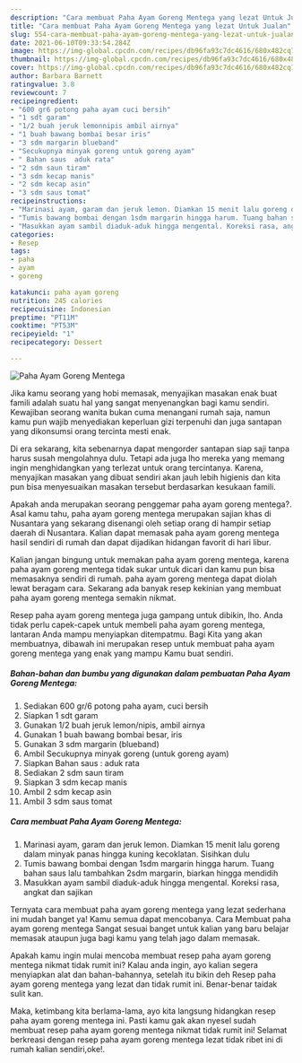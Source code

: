 ```yaml
---
description: "Cara membuat Paha Ayam Goreng Mentega yang lezat Untuk Jualan"
title: "Cara membuat Paha Ayam Goreng Mentega yang lezat Untuk Jualan"
slug: 554-cara-membuat-paha-ayam-goreng-mentega-yang-lezat-untuk-jualan
date: 2021-06-10T09:33:54.284Z
image: https://img-global.cpcdn.com/recipes/db96fa93c7dc4616/680x482cq70/paha-ayam-goreng-mentega-foto-resep-utama.jpg
thumbnail: https://img-global.cpcdn.com/recipes/db96fa93c7dc4616/680x482cq70/paha-ayam-goreng-mentega-foto-resep-utama.jpg
cover: https://img-global.cpcdn.com/recipes/db96fa93c7dc4616/680x482cq70/paha-ayam-goreng-mentega-foto-resep-utama.jpg
author: Barbara Barnett
ratingvalue: 3.8
reviewcount: 7
recipeingredient:
- "600 gr6 potong paha ayam cuci bersih"
- "1 sdt garam"
- "1/2 buah jeruk lemonnipis ambil airnya"
- "1 buah bawang bombai besar iris"
- "3 sdm margarin blueband"
- "Secukupnya minyak goreng untuk goreng ayam"
- " Bahan saus  aduk rata"
- "2 sdm saun tiram"
- "3 sdm kecap manis"
- "2 sdm kecap asin"
- "3 sdm saus tomat"
recipeinstructions:
- "Marinasi ayam, garam dan jeruk lemon. Diamkan 15 menit lalu goreng dalam minyak panas hingga kuning kecoklatan. Sisihkan dulu"
- "Tumis bawang bombai dengan 1sdm margarin hingga harum. Tuang bahan saus lalu tambahkan 2sdm margarin, biarkan hingga mendidih"
- "Masukkan ayam sambil diaduk-aduk hingga mengental. Koreksi rasa, angkat dan sajikan"
categories:
- Resep
tags:
- paha
- ayam
- goreng

katakunci: paha ayam goreng 
nutrition: 245 calories
recipecuisine: Indonesian
preptime: "PT11M"
cooktime: "PT53M"
recipeyield: "1"
recipecategory: Dessert

---
```



![Paha Ayam Goreng Mentega](https://img-global.cpcdn.com/recipes/db96fa93c7dc4616/680x482cq70/paha-ayam-goreng-mentega-foto-resep-utama.jpg)

Jika kamu seorang yang hobi memasak, menyajikan masakan enak buat famili adalah suatu hal yang sangat menyenangkan bagi kamu sendiri. Kewajiban seorang  wanita bukan cuma menangani rumah saja, namun kamu pun wajib menyediakan keperluan gizi terpenuhi dan juga santapan yang dikonsumsi orang tercinta mesti enak.

Di era  sekarang, kita sebenarnya dapat mengorder santapan siap saji tanpa harus susah mengolahnya dulu. Tetapi ada juga lho mereka yang memang ingin menghidangkan yang terlezat untuk orang tercintanya. Karena, menyajikan masakan yang dibuat sendiri akan jauh lebih higienis dan kita pun bisa menyesuaikan masakan tersebut berdasarkan kesukaan famili. 



Apakah anda merupakan seorang penggemar paha ayam goreng mentega?. Asal kamu tahu, paha ayam goreng mentega merupakan sajian khas di Nusantara yang sekarang disenangi oleh setiap orang di hampir setiap daerah di Nusantara. Kalian dapat memasak paha ayam goreng mentega hasil sendiri di rumah dan dapat dijadikan hidangan favorit di hari libur.

Kalian jangan bingung untuk memakan paha ayam goreng mentega, karena paha ayam goreng mentega tidak sukar untuk dicari dan kamu pun bisa memasaknya sendiri di rumah. paha ayam goreng mentega dapat diolah lewat beragam cara. Sekarang ada banyak resep kekinian yang membuat paha ayam goreng mentega semakin nikmat.

Resep paha ayam goreng mentega juga gampang untuk dibikin, lho. Anda tidak perlu capek-capek untuk membeli paha ayam goreng mentega, lantaran Anda mampu menyiapkan ditempatmu. Bagi Kita yang akan membuatnya, dibawah ini merupakan resep untuk membuat paha ayam goreng mentega yang enak yang mampu Kamu buat sendiri.

<!--inarticleads1-->

##### Bahan-bahan dan bumbu yang digunakan dalam pembuatan Paha Ayam Goreng Mentega:

1. Sediakan 600 gr/6 potong paha ayam, cuci bersih
1. Siapkan 1 sdt garam
1. Gunakan 1/2 buah jeruk lemon/nipis, ambil airnya
1. Gunakan 1 buah bawang bombai besar, iris
1. Gunakan 3 sdm margarin (blueband)
1. Ambil Secukupnya minyak goreng (untuk goreng ayam)
1. Siapkan  Bahan saus : aduk rata
1. Sediakan 2 sdm saun tiram
1. Siapkan 3 sdm kecap manis
1. Ambil 2 sdm kecap asin
1. Ambil 3 sdm saus tomat




<!--inarticleads2-->

##### Cara membuat Paha Ayam Goreng Mentega:

1. Marinasi ayam, garam dan jeruk lemon. Diamkan 15 menit lalu goreng dalam minyak panas hingga kuning kecoklatan. Sisihkan dulu
1. Tumis bawang bombai dengan 1sdm margarin hingga harum. Tuang bahan saus lalu tambahkan 2sdm margarin, biarkan hingga mendidih
1. Masukkan ayam sambil diaduk-aduk hingga mengental. Koreksi rasa, angkat dan sajikan




Ternyata cara membuat paha ayam goreng mentega yang lezat sederhana ini mudah banget ya! Kamu semua dapat mencobanya. Cara Membuat paha ayam goreng mentega Sangat sesuai banget untuk kalian yang baru belajar memasak ataupun juga bagi kamu yang telah jago dalam memasak.

Apakah kamu ingin mulai mencoba membuat resep paha ayam goreng mentega nikmat tidak rumit ini? Kalau anda ingin, ayo kalian segera menyiapkan alat dan bahan-bahannya, setelah itu bikin deh Resep paha ayam goreng mentega yang lezat dan tidak rumit ini. Benar-benar taidak sulit kan. 

Maka, ketimbang kita berlama-lama, ayo kita langsung hidangkan resep paha ayam goreng mentega ini. Pasti kamu gak akan nyesel sudah membuat resep paha ayam goreng mentega nikmat tidak rumit ini! Selamat berkreasi dengan resep paha ayam goreng mentega lezat tidak ribet ini di rumah kalian sendiri,oke!.

